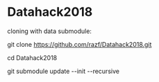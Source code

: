 # Datahack2018

cloning with data submodule:

  git clone https://github.com/razf/Datahack2018.git
  
  cd Datahack2018
  
  git submodule update --init --recursive

